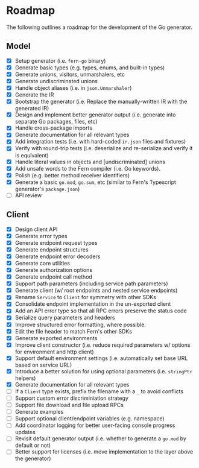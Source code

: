 # Roadmap

The following outlines a roadmap for the development of the Go generator.

## Model

- [x] Setup generator (i.e. `fern-go` binary)
- [x] Generate basic types (e.g. types, enums, and built-in types)
- [x] Generate unions, visitors, unmarshalers, etc
- [x] Generate undiscriminated unions
- [x] Handle object aliases (i.e. in `json.Unmarshaler`)
- [x] Generate the IR
- [x] Bootstrap the generator (i.e. Replace the manually-written IR with the generated IR)
- [x] Design and implement better generator output (i.e. generate into separate Go packages, files, etc)
- [x] Handle cross-package imports
- [x] Generate documentation for all relevant types
- [x] Add integration tests (i.e. with hard-coded `ir.json` files and fixtures)
- [x] Verify with round-trip tests (i.e. deserialize and re-serialize and verify it is equivalent)
- [x] Handle literal values in objects and [undiscriminated] unions
- [x] Add unsafe words to the Fern compiler (i.e. Go keywords).
- [x] Polish (e.g. better method receiver identifiers)
- [x] Generate a basic `go.mod`, `go.sum`, etc (similar to Fern's Typescript generator's `package.json`)
- [ ] API review

## Client

- [x] Design client API
- [x] Generate error types
- [x] Generate endpoint request types
- [x] Generate endpoint structures
- [x] Generate endpoint error decoders
- [x] Generate core utilities
- [x] Generate authorization options
- [x] Generate endpoint call method
- [x] Support path parameters (including service path parameters)
- [x] Generate client (w/ root endpoints and nested service endpoints)
- [x] Rename `Service` to `Client` for symmetry with other SDKs
- [x] Consolidate endpoint implementation in the un-exported client
- [x] Add an API error type so that all RPC errors preserve the status code
- [x] Serialize query parameters and headers
- [x] Improve structured error formatting, where possible.
- [x] Edit the file header to match Fern's other SDKs
- [x] Generate exported environments
- [x] Improve client constructor (i.e. reduce required parameters w/ options for environment and http client)
- [x] Support default environment settings (i.e. automatically set base URL based on service URL)
- [x] Introduce a better solution for using optional parameters (i.e. `stringPtr` helpers)
- [x] Generate documentation for all relevant types
- [ ] If a `Client` type exists, prefix the filename with a `_` to avoid conflicts
- [ ] Support custom error discriminiation strategy
- [ ] Support file download and file upload RPCs
- [ ] Generate examples
- [ ] Support optional client/endpoint variables (e.g. namespace)
- [ ] Add coordinator logging for better user-facing console progress updates
- [ ] Revisit default generator output (i.e. whether to generate a `go.mod` by default or not)
- [ ] Better support for licenses (i.e. move implementation to the layer above the generator)
